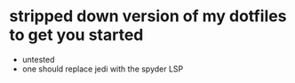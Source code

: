 # stripped down version of my dotfiles to get you started

- untested
- one should replace jedi with the spyder LSP
